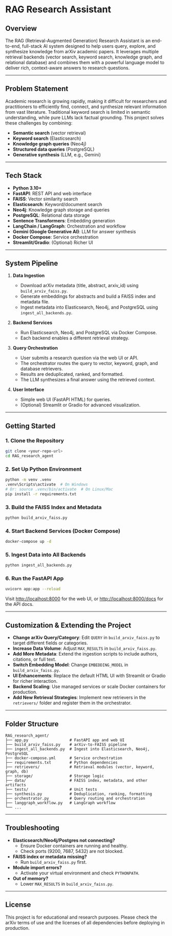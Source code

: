 # RAG Research Assistant

## Overview

The RAG (Retrieval-Augmented Generation) Research Assistant is an end-to-end, full-stack AI system designed to help users query, explore, and synthesize knowledge from arXiv academic papers. It leverages multiple retrieval backends (vector search, keyword search, knowledge graph, and relational database) and combines them with a powerful language model to deliver rich, context-aware answers to research questions.

---

## Problem Statement

Academic research is growing rapidly, making it difficult for researchers and practitioners to efficiently find, connect, and synthesize relevant information from vast literature. Traditional keyword search is limited in semantic understanding, while pure LLMs lack factual grounding. This project solves these challenges by combining:
- **Semantic search** (vector retrieval)
- **Keyword search** (Elasticsearch)
- **Knowledge graph queries** (Neo4j)
- **Structured data queries** (PostgreSQL)
- **Generative synthesis** (LLM, e.g., Gemini)

---

## Tech Stack

- **Python 3.10+**
- **FastAPI**: REST API and web interface
- **FAISS**: Vector similarity search
- **Elasticsearch**: Keyword/document search
- **Neo4j**: Knowledge graph storage and queries
- **PostgreSQL**: Relational data storage
- **Sentence Transformers**: Embedding generation
- **LangChain / LangGraph**: Orchestration and workflow
- **Gemini (Google Generative AI)**: LLM for answer synthesis
- **Docker Compose**: Service orchestration
- **Streamlit/Gradio**: (Optional) Richer UI

---

## System Pipeline

1. **Data Ingestion**
    - Download arXiv metadata (title, abstract, arxiv_id) using `build_arxiv_faiss.py`.
    - Generate embeddings for abstracts and build a FAISS index and metadata file.
    - Ingest metadata into Elasticsearch, Neo4j, and PostgreSQL using `ingest_all_backends.py`.

2. **Backend Services**
    - Run Elasticsearch, Neo4j, and PostgreSQL via Docker Compose.
    - Each backend enables a different retrieval strategy.

3. **Query Orchestration**
    - User submits a research question via the web UI or API.
    - The orchestrator routes the query to vector, keyword, graph, and database retrievers.
    - Results are deduplicated, ranked, and formatted.
    - The LLM synthesizes a final answer using the retrieved context.

4. **User Interface**
    - Simple web UI (FastAPI HTML) for queries.
    - (Optional) Streamlit or Gradio for advanced visualization.

---

## Getting Started

### 1. Clone the Repository
```sh
git clone <your-repo-url>
cd RAG_research_agent
```

### 2. Set Up Python Environment
```sh
python -m venv .venv
.venv\Scripts\activate  # On Windows
# Or: source .venv/bin/activate  # On Linux/Mac
pip install -r requirements.txt
```

### 3. Build the FAISS Index and Metadata
```sh
python build_arxiv_faiss.py
```

### 4. Start Backend Services (Docker Compose)
```sh
docker-compose up -d
```

### 5. Ingest Data into All Backends
```sh
python ingest_all_backends.py
```

### 6. Run the FastAPI App
```sh
uvicorn app:app --reload
```
Visit [http://localhost:8000](http://localhost:8000) for the web UI, or [http://localhost:8000/docs](http://localhost:8000/docs) for the API docs.

---

## Customization & Extending the Project

- **Change arXiv Query/Category**: Edit `QUERY` in `build_arxiv_faiss.py` to target different fields or categories.
- **Increase Data Volume**: Adjust `MAX_RESULTS` in `build_arxiv_faiss.py`.
- **Add More Metadata**: Extend the ingestion scripts to include authors, citations, or full text.
- **Switch Embedding Model**: Change `EMBEDDING_MODEL` in `build_arxiv_faiss.py`.
- **UI Enhancements**: Replace the default HTML UI with Streamlit or Gradio for richer interaction.
- **Backend Scaling**: Use managed services or scale Docker containers for production.
- **Add New Retrieval Strategies**: Implement new retrievers in the `retrievers/` folder and register them in the orchestrator.

---

## Folder Structure

```
RAG_research_agent/
├── app.py                  # FastAPI app and web UI
├── build_arxiv_faiss.py    # arXiv-to-FAISS pipeline
├── ingest_all_backends.py  # Ingest into Elasticsearch, Neo4j, PostgreSQL
├── docker-compose.yml      # Service orchestration
├── requirements.txt        # Python dependencies
├── retrievers/             # Retrieval modules (vector, keyword, graph, db)
├── storage/                # Storage logic
├── data/                   # FAISS index, metadata, and other artifacts
├── tests/                  # Unit tests
├── synthesis.py            # Deduplication, ranking, formatting
├── orchestrator.py         # Query routing and orchestration
├── langgraph_workflow.py   # LangGraph workflow
└── ...
```

---

## Troubleshooting

- **Elasticsearch/Neo4j/Postgres not connecting?**
    - Ensure Docker containers are running and healthy.
    - Check ports (9200, 7687, 5432) are not blocked.
- **FAISS index or metadata missing?**
    - Run `build_arxiv_faiss.py` first.
- **Module import errors?**
    - Activate your virtual environment and check `PYTHONPATH`.
- **Out of memory?**
    - Lower `MAX_RESULTS` in `build_arxiv_faiss.py`.

---

## License

This project is for educational and research purposes. Please check the arXiv terms of use and the licenses of all dependencies before deploying in production.
